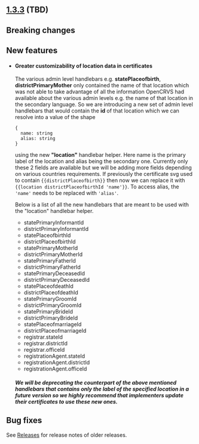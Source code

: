 ## [1.3.3](https://github.com/opencrvs/opencrvs-farajaland/compare/v1.3.2...v1.3.3) (TBD)

## Breaking changes

## New features

- #### Greater customizability of location data in certificates
    The various admin level handlebars e.g. **statePlaceofbirth**,
    **districtPrimaryMother** only contained the name of that location which was
    not able to take advantage of all the information OpenCRVS had available
    about the various admin levels e.g. the name of that location in the
    secondary language. So we are introducing a new set of admin level
    handlebars that would contain the **id** of that location which we can
    resolve into a value of the shape 
    ```
    {
      name: string
      alias: string
    }
    ```
    using the new **"location"** handlebar helper. Here name is the primary
    label of the location and alias being the secondary one. Currently only
    these 2 fields are available but we will be adding more fields depending on
    various countries requirements. If previously the certificate svg used to
    contain `{{districtPlaceofbirth}}` then now we can replace it with
    `{{location districtPlaceofbirthId 'name'}}`. To access alias, the `'name'`
    needs to be replaced with `'alias'`.

    Below is a list of all the new handlebars that are meant to be used with the
    "location" handlebar helper.

    - statePrimaryInformantId  
    - districtPrimaryInformantId  
    - statePlaceofbirthId  
    - districtPlaceofbirthId  
    - statePrimaryMotherId  
    - districtPrimaryMotherId  
    - statePrimaryFatherId  
    - districtPrimaryFatherId  
    - statePrimaryDeceasedId  
    - districtPrimaryDeceasedId  
    - statePlaceofdeathId  
    - districtPlaceofdeathId  
    - statePrimaryGroomId  
    - districtPrimaryGroomId  
    - statePrimaryBrideId  
    - districtPrimaryBrideId  
    - statePlaceofmarriageId  
    - districtPlaceofmarriageId  
    - registrar.stateId  
    - registrar.districtId  
    - registrar.officeId  
    - registrationAgent.stateId  
    - registrationAgent.districtId  
    - registrationAgent.officeId  

    ##### We will be deprecating the counterpart of the above mentioned handlebars that contains only the label of the specified location in a future version so we highly recommend that implementers update their certificates to use these new ones.

## Bug fixes

See [Releases](https://github.com/opencrvs/opencrvs-farajaland/releases) for release notes of older releases.
